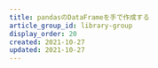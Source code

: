 ```yaml
---
title: pandasのDataFrameを手で作成する
article_group_id: library-group
display_order: 20
created: 2021-10-27
updated: 2021-10-27
---
```

